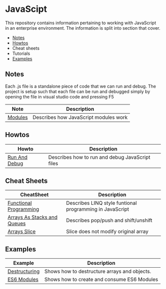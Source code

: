 # JavaScipt

This repository contains information pertaining to working with JavaScript in an enterprise environment. The information is split into section that cover.

* [Notes](./docs/notes/README.MD) 
* [Howtos](./docs/howtos/README.MD)
* Cheat sheets
* Tutorials
* [Examples](./docs/examples/README.MD)


## Notes
Each .js file is a standalone piece of code that we can run and debug. The project is setup such that each file can be run and debugged simply by opening the file in visual studio code and pressing F5

| Note                    | Description                 |
| ---------------------------------------| ----------------------------|
| [Modules](./docs/notes/modules.md)       | Describes how JavaScript modules work |

## Howtos

| Howto                    | Description                 |
| ---------------------------------------| ----------------------------|
| [Run And Debug](./docs/howtos/run-and-debug.md)       | Describes how to run and debug JavaScript files |


## Cheat Sheets
| CheatSheet                    | Description                 |
| ---------------------------------------| ----------------------------|
| [Functional Programming](./docs/cheatsheets/FunctionalProgramming.js)       | Describes LINQ style funtional programming in JavaScript |
| [Arrays As Stacks and Queues](./docs/cheatsheets/StacksAndQueue.js)       | Describes pop/push and shift/unshift |
| [Arrays Slice](./docs/cheatsheets/ArraySlice.js)       | Slice does not modify original array |


## Examples

| Example                       | Description                 |
| ---------------------------------------| ----------------------------|
| [Destructuring](./docs/examples/Destructuring.js)       | Shows how to destructure arrays and objects. |
| [ES6 Modules](./docs/examples//es6-modules/)  | Shows how to create and consume ES6 Modules |